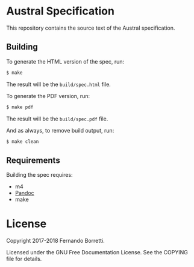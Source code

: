 # Austral Specification

This repository contains the source text of the Austral specification.

## Building

To generate the HTML version of the spec, run:

```bash
$ make
```

The result will be the `build/spec.html` file.

To generate the PDF version, run:

```bash
$ make pdf
```

The result will be the `build/spec.pdf` file.

And as always, to remove build output, run:

```bash
$ make clean
```

## Requirements

Building the spec requires:

- m4
- [Pandoc](https://pandoc.org/)
- make

# License

Copyright 2017-2018 Fernando Borretti.

Licensed under the GNU Free Documentation License. See the COPYING file for
details.
